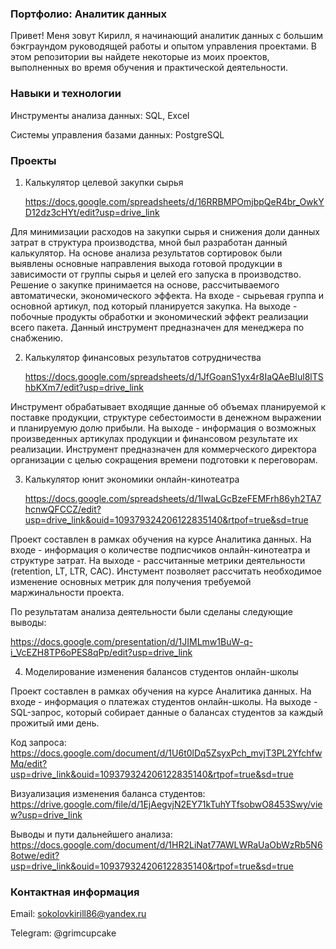 ### Портфолио: Аналитик данных


Привет! Меня зовут Кирилл, я начинающий аналитик данных с большим бэкграундом руководящей работы и опытом управления проектами. В этом репозитории вы найдете некоторые из моих проектов, выполненных во время обучения и практической деятельности.
### Навыки и технологии
Инструменты анализа данных: SQL, Excel

Системы управления базами данных: PostgreSQL

### Проекты
1. Калькулятор целевой закупки сырья
   
   https://docs.google.com/spreadsheets/d/16RRBMPOmjbpQeR4br_OwkYD12dz3cHYt/edit?usp=drive_link

Для минимизации расходов на закупки сырья и снижения доли данных затрат в структура производства, мной был разработан данный калькулятор. На основе анализа результатов сортировок были выявлены основные направления выхода готовой продукции в зависимости от группы сырья и целей его запуска в производство. Решение о закупке принимается на основе, рассчитываемого автоматически, экономического эффекта. На входе - сырьевая группа и основной артикул, под который планируется закупка. На выходе - побочные продукты обработки и экономический эффект реализации всего пакета. Данный инструмент предназначен для менеджера по снабжению.

2. Калькулятор финансовых результатов сотрудничества

   https://docs.google.com/spreadsheets/d/1JfGoanS1yx4r8IaQAeBIul8lTShbKXm7/edit?usp=drive_link

Инструмент обрабатывает входящие данные об объемах планируемой к поставке продукции, структуре себестоимости в денежном выражении и планируемую долю прибыли. На выходе - информация о возможных произведенных артикулах продукции и финансовом результате их реализации. Инструмент предназначен для коммерческого директора организации с целью сокращения времени подготовки к переговорам.

3. Калькулятор юнит экономики онлайн-кинотеатра

   https://docs.google.com/spreadsheets/d/1IwaLGcBzeFEMFrh86yh2TA7hcnwQFCCZ/edit?usp=drive_link&ouid=109379324206122835140&rtpof=true&sd=true

Проект составлен в рамках обучения на курсе Аналитика данных. На входе - информация о количестве подписчиков онлайн-кинотеатра и структуре затрат. На выходе - рассчитанные метрики деятельности (retention, LT, LTR, CAC). Инстумент позволяет рассчитать необходимое изменение основных метрик для получения требуемой маржинальности проекта.

По результатам анализа деятельности были сделаны следующие выводы: 

https://docs.google.com/presentation/d/1JIMLmw1BuW-q-i_VcEZH8TP6oPES8qPp/edit?usp=drive_link

4. Моделирование изменения балансов студентов онлайн-школы

Проект составлен в рамках обучения на курсе Аналитика данных. На входе - информация о платежах студентов онлайн-школы. На выходе - SQL-запрос, который собирает данные о балансах студентов за каждый прожитый ими день.

Код запроса: https://docs.google.com/document/d/1U6t0lDq5ZsyxPch_mvjT3PL2YfchfwMq/edit?usp=drive_link&ouid=109379324206122835140&rtpof=true&sd=true

Визуализация изменения баланса студентов: https://drive.google.com/file/d/1EjAegvjN2EY71kTuhYTfsobwO8453Swy/view?usp=drive_link

Выводы и пути дальнейшего анализа: https://docs.google.com/document/d/1HR2LiNat77AWLWRaUaObWzRb5N68otwe/edit?usp=drive_link&ouid=109379324206122835140&rtpof=true&sd=true

### Контактная информация
Email: sokolovkirill86@yandex.ru

Telegram: @grimcupcake
